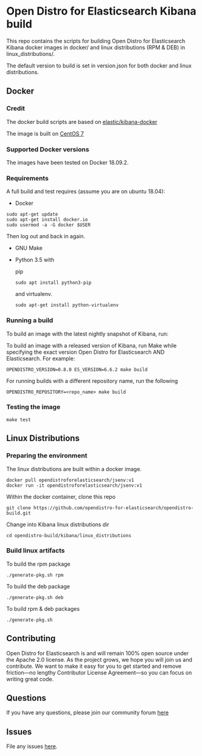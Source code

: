  # Open Distro for Elasticsearch Kibana build

This repo contains the scripts for building Open Distro for Elasticsearch Kibana docker images in docker/ and linux distributions (RPM & DEB) in linux_distributions/.

The default version to build is set in version.json for both docker and linux distributions.

## Docker

### Credit

The docker build scripts are based on [elastic/kibana-docker](https://github.com/elastic/kibana-docker/tree/6.5)

The image is built on [CentOS 7](https://github.com/CentOS/sig-cloud-instance-images/blob/CentOS-7/docker/Dockerfile)

### Supported Docker versions

The images have been tested on Docker 18.09.2.

### Requirements

A full build and test requires (assume you are on ubuntu 18.04):

- Docker
```
sudo apt-get update
sudo apt-get install docker.io
sudo usermod -a -G docker $USER
```
Then log out and back in again.

- GNU Make
- Python 3.5 with 

    pip
    ```
    sudo apt install python3-pip
    ```

    and virtualenv.

    ```
    sudo apt-get install python-virtualenv
    ```

### Running a build
To build an image with the latest nightly snapshot of Kibana, run:

To build an image with a released version of Kibana, run Make while specifying the exact version Open Distro for Elasticsearch AND Elasticsearch.
For example:
```
OPENDISTRO_VERSION=0.8.0 ES_VERSION=6.6.2 make build
```

For running builds with a different repository name, run the following
```
OPENDISTRO_REPOSITORY=<repo_name> make build
```

### Testing the image
```
make test
```

## Linux Distributions

### Preparing the environment

The linux distributions are built within a docker image.

```
docker pull opendistroforelasticsearch/jsenv:v1
docker run -it opendistroforelasticsearch/jsenv:v1
```

Within the docker container, clone this repo
```
git clone https://github.com/opendistro-for-elasticsearch/opendistro-build.git
```

Change into Kibana linux distributions dir
```
cd opendistro-build/kibana/linux_distributions
```


### Build linux artifacts

To build the rpm package
```
./generate-pkg.sh rpm
```

To build the deb package
```
./generate-pkg.sh deb
```

To build rpm & deb packages
```
./generate-pkg.sh
```

## Contributing

Open Distro for Elasticsearch is and will remain 100% open source under the Apache 2.0 license. As the project grows, we hope you will join us and contribute. We want to make it easy for you to get started and remove friction—no lengthy Contributor License Agreement—so you can focus on writing great code.

## Questions

If you have any questions, please join our community forum [here](https://discuss.opendistrocommunity.dev/)

## Issues

File any issues [here](https://github.com/opendistro-for-elasticsearch/community/issues).
